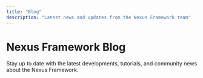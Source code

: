```yaml
---
title: "Blog"
description: "Latest news and updates from the Nexus Framework team"
---
```


# Nexus Framework Blog

Stay up to date with the latest developments, tutorials, and community news about the Nexus Framework.
